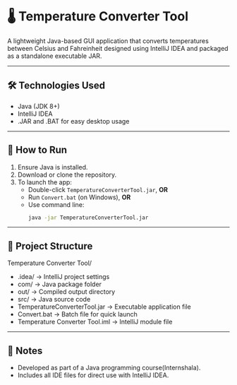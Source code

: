 # 🌡️ Temperature Converter Tool

A lightweight Java-based GUI application that converts temperatures between Celsius and Fahreinheit designed using IntelliJ IDEA and packaged as a standalone executable JAR.

---

## 🛠 Technologies Used

- Java (JDK 8+)
- IntelliJ IDEA
- .JAR and .BAT for easy desktop usage

---

## 🚀 How to Run

1. Ensure Java is installed.
2. Download or clone the repository.
3. To launch the app:
   - Double-click `TemperatureConverterTool.jar`, **OR**
   - Run `Convert.bat` (on Windows), **OR**
   - Use command line:
     ```bash
     java -jar TemperatureConverterTool.jar
     ```

---

## 📁 Project Structure

Temperature Converter Tool/
- .idea/ → IntelliJ project settings
- com/ → Java package folder
- out/ → Compiled output directory
- src/ → Java source code
- TemperatureConverterTool.jar → Executable application file
- Convert.bat → Batch file for quick launch
- Temperature Converter Tool.iml → IntelliJ module file

---

## 📄 Notes

- Developed as part of a Java programming course(Internshala).
- Includes all IDE files for direct use with IntelliJ IDEA.
